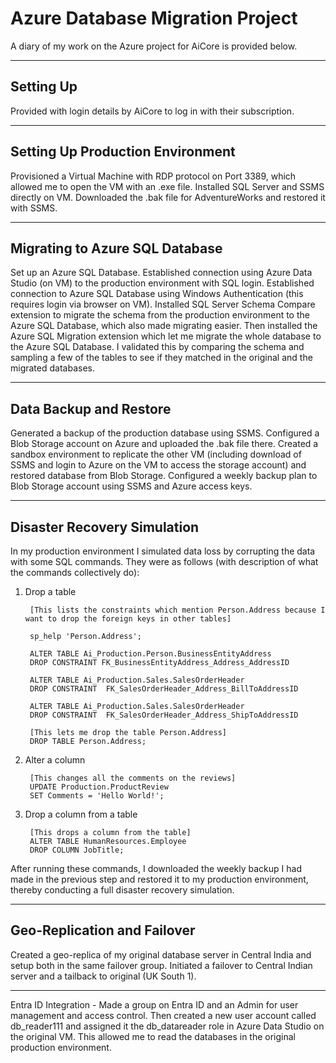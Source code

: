 # Azure Database Migration Project

A diary of my work on the Azure project for AiCore is provided below.


-----------------------

## Setting Up
Provided with login details by AiCore to log in with their subscription.

------------------------

## Setting Up Production Environment
Provisioned a Virtual Machine with RDP protocol on Port 3389, which allowed me to open the VM with an .exe file. Installed SQL Server and SSMS directly on VM. Downloaded the .bak file for AdventureWorks and restored it with SSMS.

-------------------------

## Migrating to Azure SQL Database
Set up an Azure SQL Database. Established connection using Azure Data Studio (on VM) to the production environment with SQL login. Established connection to Azure SQL Database using Windows Authentication (this requires login via browser on VM). Installed SQL Server Schema Compare extension to migrate the schema from the production environment to the Azure SQL Database, which also made migrating easier. Then installed the Azure SQL Migration extension which let me migrate the whole database to the Azure SQL Database. I validated this by comparing the schema and sampling a few of the tables to see if they matched in the original and the migrated databases.

--------------------------

## Data Backup and Restore
Generated a backup of the production database using SSMS. Configured a Blob Storage account on Azure and uploaded the .bak file there. Created a sandbox environment to replicate the other VM (including download of SSMS and login to Azure on the VM to access the storage account) and restored database from Blob Storage. Configured a weekly backup plan to Blob Storage account using SSMS and Azure access keys.

--------------------------

## Disaster Recovery Simulation
In my production environment I simulated data loss by corrupting the data with some SQL commands. They were as follows (with description of what the commands collectively do):

1. Drop a table

        [This lists the constraints which mention Person.Address because I want to drop the foreign keys in other tables]
   
        sp_help 'Person.Address';

        ALTER TABLE Ai_Production.Person.BusinessEntityAddress
        DROP CONSTRAINT FK_BusinessEntityAddress_Address_AddressID

        ALTER TABLE Ai_Production.Sales.SalesOrderHeader
        DROP CONSTRAINT  FK_SalesOrderHeader_Address_BillToAddressID

        ALTER TABLE Ai_Production.Sales.SalesOrderHeader
        DROP CONSTRAINT  FK_SalesOrderHeader_Address_ShipToAddressID
   
        [This lets me drop the table Person.Address]
        DROP TABLE Person.Address;  


2. Alter a column

        [This changes all the comments on the reviews]
        UPDATE Production.ProductReview
        SET Comments = 'Hello World!';  


3. Drop a column from a table

        [This drops a column from the table]
        ALTER TABLE HumanResources.Employee
        DROP COLUMN JobTitle;  


After running these commands, I downloaded the weekly backup I had made in the previous step and restored it to my production environment, thereby conducting a full disaster recovery simulation.

----------------------------

## Geo-Replication and Failover
Created a geo-replica of my original database server in Central India and setup both in the same failover group. Initiated a failover to Central Indian server and a tailback to original (UK South 1).

----------------------------

Entra ID Integration - Made a group on Entra ID and an Admin for user management and access control. Then created a new user account called db_reader111 and assigned it the db_datareader role in Azure Data Studio on the original VM. This allowed me to read the databases in the original production environment.


